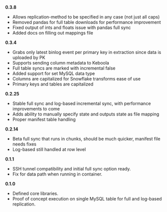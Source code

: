 **0.3.8**

- Allows replication-method to be specified in any case (not just all caps)
- Removed pandas for full table downloads for performance improvement
- Fixed output of ints and floats issue with pandas full sync
- Added docs on filling out mappings file

**0.3.4**

- Grabs only latest binlog event per primary key in extraction since data is uploaded by PK
- Supports sending column metadata to Keboola
- Full table syncs are marked with incremental false
- Added support for set MySQL data type
- Columns are capitalized for Snowflake transforms ease of use
- Primary keys and tables are capitalized

**0.2.25**

- Stable full sync and log-based incremental sync, with performance improvements to come
- Adds ability to manually specify state and outputs state as file mapping
- Proper manifest table handling

**0.2.14**

- Beta full sync that runs in chunks, should be much quicker, manifest file needs fixes
- Log-based still handled at row level

**0.1.1**

- SSH tunnel compatibility and initial full sync option ready.
- Fix for data path when running in container.

**0.1.0**

- Defined core libraries.
- Proof of concept execution on single MySQL table for full and log-based replication.